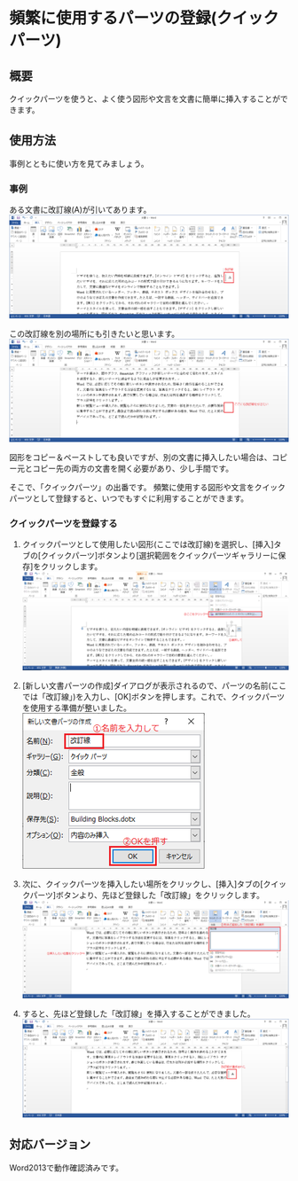 # 頻繁に使用するパーツの登録(クイックパーツ)	

## 概要	
クイックパーツを使うと、よく使う図形や文言を文書に簡単に挿入することができます。

## 使用方法
事例とともに使い方を見てみましょう。

### 事例
ある文書に改訂線(A)が引いてあります。<br>
![](image1.png)

この改訂線を別の場所にも引きたいと思います。<br>
![](image2.png)

図形をコピー＆ペーストしても良いですが、別の文書に挿入したい場合は、コピー元とコピー先の両方の文書を開く必要があり、少し手間です。

そこで、「クイックパーツ」の出番です。
頻繁に使用する図形や文言をクイックパーツとして登録すると、いつでもすぐに利用することができます。

### クイックパーツを登録する
1. クイックパーツとして使用したい図形(ここでは改訂線)を選択し、[挿入]タブの[クイックパーツ]ボタンより[選択範囲をクイックパーツギャラリーに保存]をクリックします。<br>
![](image3.png)

2. [新しい文書パーツの作成]ダイアログが表示されるので、パーツの名前(ここでは「改訂線」)を入力し、[OK]ボタンを押します。これで、クイックパーツを使用する準備が整いました。<br>
![](image4.png)

3. 次に、クイックパーツを挿入したい場所をクリックし、[挿入]タブの[クイックパーツ]ボタンより、先ほど登録した「改訂線」をクリックします。<br>
![](image5.png)

4. すると、先ほど登録した「改訂線」を挿入することができました。<br>
![](image6.png)

## 対応バージョン
Word2013で動作確認済みです。
